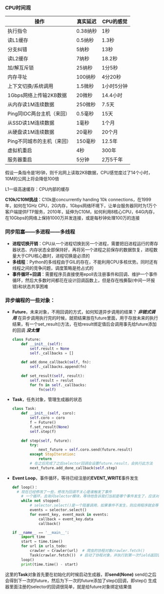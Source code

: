 ### CPU时间观

| 操作                       | 真实延迟 | CPU的感觉  |
| -------------------------- | -------- | ---------- |
| 执行指令                   | 0.38纳秒 | 1秒        |
| 读L1缓存                   | 0.5纳秒  | 1.3秒      |
| 分支纠错                   | 5纳秒    | 13秒       |
| 读L2缓存                   | 7纳秒    | 18.2秒     |
| 加/解互斥锁                | 25纳秒   | 1分5秒     |
| 内存寻址                   | 100纳秒  | 4分20秒    |
| 上下文切换/系统调用        | 1.5微秒  | 1小时5分钟 |
| 1Gbps网络上传输2KB数据     | 20微秒   | 14.4小时   |
| 从内存读1M连续数据         | 250微秒  | 7.5天      |
| Ping同IDC两台主机（来回）  | 0.5毫秒  | 15天       |
| 从SSD读1M连续数据          | 1毫秒    | 1个月      |
| 从硬盘读1M连续数据         | 20毫秒   | 20个月     |
| Ping不同城市的主机（来回） | 150毫秒  | 12.5年     |
| 虚拟机重启                 | 4秒      | 300年      |
| 服务器重启                 | 5分钟    | 2万5千年   |

假设一条指令是1秒钟，则千兆网上读取2KB数据，CPU感觉度过了14个小时，10M的公网上将会降低100倍

L1一级高速缓存：CPU内部的缓存

**C10k/C10M挑战**：C10k是concurrently handing 10k connections，在1999年，如何在1GHz CPU，2G内存，1Gbps网络环境下，让单台服务器同时为1万个客户端提供FTP服务，2010年，延伸为C10M，如何利用8核心CPU，64G内存，在10Gbps的网络上保持1000万并发连接，或是每秒钟处理100万的连接

### 同步阻塞——多进程——多线程

+ **进程切换开销**：CPU从一个进程切换到另一个进程，需要把旧进程运行的寄存器状态、内存状态全部保持好，再将另一个进程之前保存的数据恢复，进程数量大于CPU核心数时，进程切换是必须的
+ **多线程**：Python的多线程由于GIL的存在，不能利用CPU多核优势。同时还有线程之间的竞争问题，调度策略是抢占式的
+ **事件循环+回调**：需要程序员直接使用epoll去注册事件和回调、维护一个事件循环，然后大多数时间都花在设计回调函数上，但是存在栈撕裂(中间一环报错)和状态共享困难

### 异步编程的一些对象：

+ **Future**，未来对象，不用回调的方式，如何知道异步调用的结果？
  ***非链式调用***
  在异步调用执行完的时候，就把结果放在future里面，用于存放未来的执行结果，有一个set_result()方法，在给result绑定值后会调用事先给future添加的回调
  ***没太懂***

  ```python
  class Future:
      def __init__(self):
          self.result = None
          self._callbacks = []
      
      def add_done_callback(self, fn):
          self._callbacks.append(fn)
      
      def set_result(self, result):
          self.result = reslut
          for fn in self._callbacks:
              fn(self)
  ```

+ **Task**，任务对象，管理生成器的状态

  ```python
  class Task:
      def __init__(self, coro):
          self.coro = coro
          f = Future()
          f.set_result(None)
          self.step(f)
      
      def step(self, future):
          try:
              next_future = self.coro.send(future.result)
          except StopIteration:
              return
          # 在之后完成了之后selector回调会设置future.result，会执行此方法
          next_future.add_done_callback(self.step)
  ```

+ **Event Loop**，事件循环，等待已经注册的**EVENT_WRITE**事件发生

  ```python
  def loop()：
  	# 现在已经修改了一些，修改为回调不关心是谁触发了事件
      # 一个循环，去询问selector模块，等待他告诉我们当前是哪个事件发生了，应该对应哪个回调
      while not stopped:
          # selector.select()是一个阻塞调用，如果事件不发生，则应用程序就会等待在这里，阻塞并等待事件发生
          events = selector.select()
          for event_key, event_mask in events:
              callback = event_key.data
              callback()
  
  if __name__ == '__main__':
      import time
      start = time.time()
      for url in urls_todo:
          crawler = Crawler(url)  # 爬虫的协程对象crawler.fetch()
          Task(crawler.fetch())  # 启动了协程对象，并执行到第一次field返回值
      loop()
      print(time.time() - start)
  ```

  

这里的**Task**对象首先要在初始化的时候启动生成器，即**send(None)**
send()之后会得到下一次的future，然后为下一次的future添加了step()回调，即step()
生成器里面注册的selector的回调很简单，就是给future对象绑定结果值
